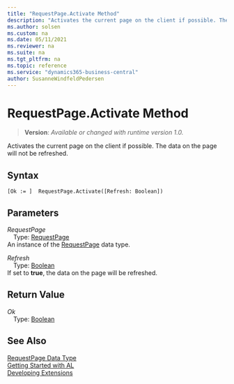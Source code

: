 ```yaml
---
title: "RequestPage.Activate Method"
description: "Activates the current page on the client if possible. The data on the page will not be refreshed."
ms.author: solsen
ms.custom: na
ms.date: 05/11/2021
ms.reviewer: na
ms.suite: na
ms.tgt_pltfrm: na
ms.topic: reference
ms.service: "dynamics365-business-central"
author: SusanneWindfeldPedersen
---
```

[//]: # (START>DO_NOT_EDIT)
[//]: # (IMPORTANT:Do not edit any of the content between here and the END>DO_NOT_EDIT.)
[//]: # (Any modifications should be made in the .xml files in the ModernDev repo.)
# RequestPage.Activate Method
> **Version**: _Available or changed with runtime version 1.0._

Activates the current page on the client if possible. The data on the page will not be refreshed.


## Syntax
```
[Ok := ]  RequestPage.Activate([Refresh: Boolean])
```
## Parameters
*RequestPage*  
&emsp;Type: [RequestPage](requestpage-data-type.md)  
An instance of the [RequestPage](requestpage-data-type.md) data type.

*Refresh*  
&emsp;Type: [Boolean](../boolean/boolean-data-type.md)  
If set to **true**, the data on the page will be refreshed.  


## Return Value
*Ok*  
&emsp;Type: [Boolean](../boolean/boolean-data-type.md)  



[//]: # (IMPORTANT: END>DO_NOT_EDIT)
## See Also
[RequestPage Data Type](requestpage-data-type.md)  
[Getting Started with AL](../../devenv-get-started.md)  
[Developing Extensions](../../devenv-dev-overview.md)